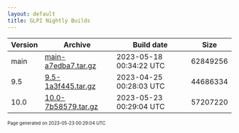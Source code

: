 ```yaml
---
layout: default
title: GLPI Nightly Builds
---
```


Version|Archive|Build date|Size
---|---|---|---
main|[main-a7edba7.tar.gz](main-a7edba7.tar.gz)|2023-05-18 00:34:22 UTC|62849256
9.5|[9.5-1a3f445.tar.gz](9.5-1a3f445.tar.gz)|2023-04-25 00:28:03 UTC|44686334
10.0|[10.0-7b58579.tar.gz](10.0-7b58579.tar.gz)|2023-05-23 00:29:04 UTC|57207220

<font size="1">Page generated on 2023-05-23 00:29:04 UTC</font>
